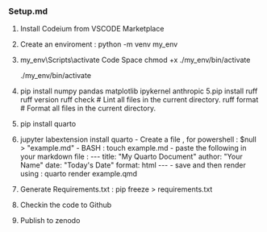 ### Setup.md

1. Install Codeium from VSCODE Marketplace
2. Create an enviroment : python -m venv my_env
3. my_env\Scripts\activate
Code Space 
    	chmod +x ./my_env/bin/activate
   
    ./my_env/bin/activate
   
4. pip install numpy pandas matplotlib ipykernel anthropic
5.pip install ruff
    ruff version
    ruff check   # Lint all files in the current directory.
    ruff format  # Format all files in the current directory.
6. pip install quarto
7. jupyter labextension install quarto
       - Create a file , for powershell : $null > "example.md"
       - BASH : touch example.md
       - paste the following in your markdown file :
       ---
        title: "My Quarto Document"
        author: "Your Name"
        date: "Today's Date"
        format: html
        ---
       - save and then render using : quarto render example.qmd
9. Generate Requirements.txt : pip freeze > requirements.txt
10. Checkin the code to Github
11. Publish to zenodo

